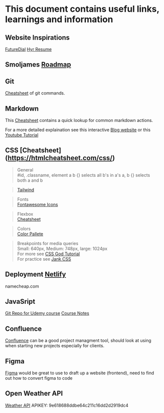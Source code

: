 # This document contains useful links, learnings and information

## Website Inspirations
[FutureDial](https://www.futuredial.com/)
[Hyr Resume](https://www.hyr.sh/)

## Smoljames [Roadmap](https://smoljames.com/roadmap)

## Git 
[Cheatsheet](git_cheatsheet.pdf) of git commands.

## Markdown 
This [Cheatsheet](markdown_cheatsheet.pdf) contains a quick lookup for common markdown actions. 

For a more detailed explaination see this interactive [Blog website](https://blog.webdevsimplified.com/2023-06/markdown-crash-course/) or this [Youtube Tutorial](https://www.youtube.com/watch?v=_PPWWRV6gbA&ab_channel=WebDevSimplified)

## CSS [Cheatsheet] (https://htmlcheatsheet.com/css/)
> General  
#id, .classname, element
a b {} selects all b's in a's
a, b {} selects both a and b  

> [Tailwind](https://tailwindcss.com/)

> Fonts  
[Fontawesome Icons](https://fontawesome.com/icons)

> Flexbox  
[Cheatsheet](https://flexbox.malven.co/)

> Colors  
[Color Pallete](https://coolors.co/?fbclid=IwAR38Bbvidr05OWg5wwDNkfLtNV0IH-vLefYORFtI71CTPvrX-mFSSGLINbo)

> Breakpoints for media queries  
Small: 640px, Medium: 748px, large: 1024px  
For more see [CSS God Tutorial](https://www.youtube.com/watch?v=c51RJtRFky4&ab_channel=Smoljames)  
For practice see [Jank CSS](https://jankcss.com/)

## Deployment [Netlify](https://app.netlify.com/teams/bsh75/overview)
namecheap.com

## JavaSript
[Git Repo for Udemy course](https://github.com/jamezmca/the-complete-javascript-course)
[Course Notes](https://smoljames.com/notes/javascript)

## Confluence
[Confluence](https://www.atlassian.com/software/confluence) can be a good project managment tool, should look at using when starting new projects especially for clients.

## Figma
[Figma](https://www.figma.com/) would be great to use to draft up a website (frontend), need to find out how to convert figma to code

## Open Weather API
[Weather API](https://openweathermap.org/api/one-call-3)
APIKEY: 9e618688ddbe64c211c16dd2d2919dc4